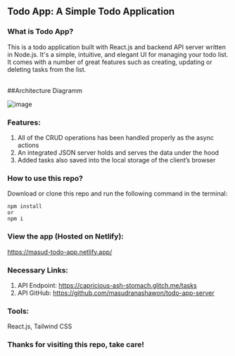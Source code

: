 ## Todo App: A Simple Todo Application




### What is Todo App?

This is a todo application built with React.js and backend API server written in Node.js. It's a simple, intuitive, and elegant UI for managing your todo list. It comes with a number of great features such as creating, updating or deleting tasks from the list.
<br/>
<br/>


##Architecture Diagramm

![image](https://github.com/Tim275/Serverless-TODO-APP-Frontend/assets/117520669/9a55bd08-e35d-4220-8ad3-788ee4769411)



### Features:

1.  All of the CRUD operations has been handled properly as the async actions
2.  An integrated JSON server holds and serves the data under the hood
3.  Added tasks also saved into the local storage of the client’s browser

### How to use this repo?

Download or clone this repo and run the following command in the terminal:

```
npm install
or
npm i
```

### View the app (Hosted on Netlify):

https://masud-todo-app.netlify.app/

### Necessary Links:

1. API Endpoint: https://capricious-ash-stomach.glitch.me/tasks
2. API GitHub: https://github.com/masudranashawon/todo-app-server

### Tools:

React.js, Tailwind CSS

### Thanks for visiting this repo, take care!
